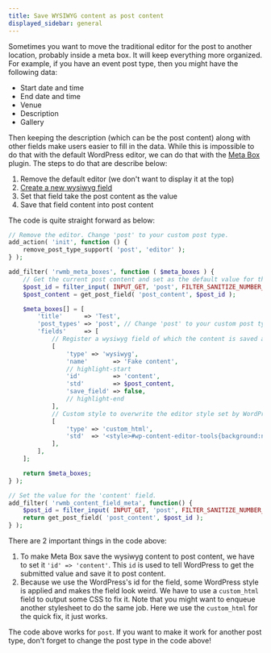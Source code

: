 ```yaml
---
title: Save WYSIWYG content as post content
displayed_sidebar: general
---
```


Sometimes you want to move the traditional editor for the post to another location, probably inside a meta box. It will keep everything more organized. For example, if you have an event post type, then you might have the following data:

- Start date and time
- End date and time
- Venue
- Description
- Gallery

Then keeping the description (which can be the post content) along with other fields make users easier to fill in the data. While this is impossible to do that with the default WordPress editor, we can do that with the [Meta Box](https://metabox.io) plugin. The steps to do that are describe below:

1. Remove the default editor (we don't want to display it at the top)
1. [Create a new wysiwyg field](/fields/wysiwyg/)
1. Set that field take the post content as the value
1. Save that field content into post content

The code is quite straight forward as below:

```php
// Remove the editor. Change 'post' to your custom post type.
add_action( 'init', function () {
    remove_post_type_support( 'post', 'editor' );
} );

add_filter( 'rwmb_meta_boxes', function ( $meta_boxes ) {
    // Get the current post content and set as the default value for the wysiwyg field.
    $post_id = filter_input( INPUT_GET, 'post', FILTER_SANITIZE_NUMBER_INT );
    $post_content = get_post_field( 'post_content', $post_id );

    $meta_boxes[] = [
        'title'      => 'Test',
        'post_types' => 'post', // Change 'post' to your custom post type.
        'fields'     => [
            // Register a wysiwyg field of which the content is saved as post content.
            [
                'type' => 'wysiwyg',
                'name'       => 'Fake content',
                // highlight-start
                'id'         => 'content',
                'std'        => $post_content,
                'save_field' => false,
                // highlight-end
            ],
            // Custom style to overwrite the editor style set by WordPress.
            [
                'type' => 'custom_html',
                'std'  => '<style>#wp-content-editor-tools{background:none;padding-top:0;}</style>',
            ],
        ],
    ];

    return $meta_boxes;
} );

// Set the value for the 'content' field.
add_filter( 'rwmb_content_field_meta', function() {
    $post_id = filter_input( INPUT_GET, 'post', FILTER_SANITIZE_NUMBER_INT );
    return get_post_field( 'post_content', $post_id );
} );
```

There are 2 important things in the code above:

1. To make Meta Box save the wysiwyg content to post content, we have to set it `'id' => 'content'`. This `id` is used to tell WordPress to get the submitted value and save it to post content.
1. Because we use the WordPress's id for the field, some WordPress style is applied and makes the field look weird. We have to use a `custom_html` field to output some CSS to fix it. Note that you might want to enqueue another stylesheet to do the same job. Here we use the `custom_html` for the quick fix, it just works.

The code above works for `post`. If you want to make it work for another post type, don't forget to change the post type in the code above!
